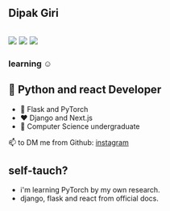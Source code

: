 ## Dipak Giri 
<img src="https://img.shields.io/badge/python-Developer-%23FFE538"/> <img src="https://img.shields.io/badge/react-Developer-%2361DBFB"/>
<img src="https://img.shields.io/badge/ml-enthusiast-%23FF7F50"/>
-
### learning ☺️
🐍 Python and react Developer
-
- 🧡 Flask and PyTorch
- ♥️ Django and Next.js
- 🍁 Computer Science undergraduate

📫 to DM me from Github: [instagram](https://www.instagram.com/dipakgiri.ipynb)

self-tauch? 
-
- i'm learning PyTorch by my own research.
- django, flask and react from official docs.

